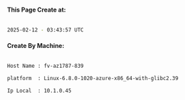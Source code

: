 
   
#### This Page Create at:

```bash

2025-02-12 - 03:43:57 UTC

```

#### Create By Machine:

```bash

Host Name : fv-az1787-839

platform  : Linux-6.8.0-1020-azure-x86_64-with-glibc2.39

Ip Local  : 10.1.0.45

```

